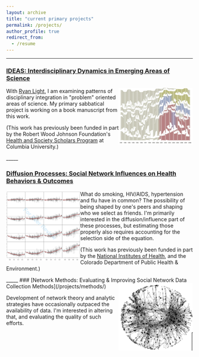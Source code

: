```yaml
---
layout: archive
title: "current primary projects"
permalink: /projects/
author_profile: true
redirect_from:
  - /resume
---
```

_____

### [IDEAS: Interdisciplinary Dynamics in Emerging Areas of Science](/projects/ideas/)
<img src="../images/PO_alluvial.png" width="200px" align="right" />

With [Ryan Light](https://sociology.uoregon.edu/profile/light/), I am examining patterns of disciplinary integration in "problem" oriented areas of science. My primary sabbatical project is working on a book manuscript from this work.

(This work has previously been funded in part by the Robert Wood Johnson Foundation's [Health and Society Scholars Program](http://www.healthandsocietyscholars.org/) at Columbia University.)

<div style="clear:both;"></div>
_____

### [Diffusion Processes: Social Network Influences on Health Behaviors & Outcomes](/projects/diffusion/)
<img src="../images/JHSB_4by4.png" width="200px" align="left" />

What do smoking, HIV/AIDS, hypertension and flu have in common? The possibility of being shaped by one's peers and shaping who we select as friends. I'm primarily interested in the diffusion/influence part of these processes, but estimating those properly also requires accounting for the selection side of the equation. 

(This work has previously been funded in part by the [National Institutes of Health](https://www.lrp.nih.gov/eligibility-programs#ex-disparities-content), and the Colorado Department of Public Health & Environment.)

<div style="clear:both;"></div>
_____
### [Network Methods: Evaluating & Improving Social Network Data Collection Methods](/projects/methods/)
<img src="../images/FM_sample.png" width="200px" align="right" />

Development of network theory and analytic strategies have occasionally outpaced the availability of data. I'm interested in altering that, and evaluating the quality of such efforts.
